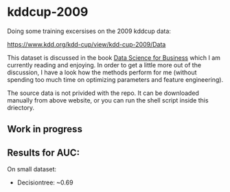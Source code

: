# kddcup-2009

Doing some training excersises on the 2009 kddcup data:

https://www.kdd.org/kdd-cup/view/kdd-cup-2009/Data

This dataset is discussed in the book [Data Science for Business](https://www.oreilly.com/library/view/data-science-for/9781449374273/) which I am currently reading and enjoying. In order to get a little more out of the discussion, I have a look how the methods perform for me (without spending too much time on optimizing parameters and feature engineering).

The source data is not privided with the repo. It can be downloaded manually from above website, or you can run the shell script inside this driectory.

## Work in progress


## Results for AUC:

On small dataset:

- Decisiontree: ~0.69
